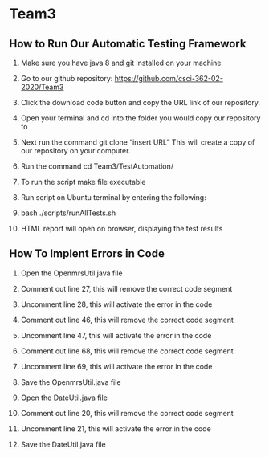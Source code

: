 # Team3

## How to Run Our Automatic Testing Framework
1. Make sure you have java 8 and git installed on your machine 

1. Go to our github repository: https://github.com/csci-362-02-2020/Team3

1. Click the download code button and copy the URL link of our repository.

1. Open your terminal and cd into the folder you would  copy our repository to

1. Next run the command git clone “insert URL” This will create a copy of our repository on your computer.

1. Run the command cd Team3/TestAutomation/

1. To run the script make file executable

1. Run script on Ubuntu terminal by entering the following:

1. bash ./scripts/runAllTests.sh

1. HTML report will open on browser, displaying the test results

## How To Implent Errors in Code
1. Open the OpenmrsUtil.java file
1. Comment out line 27, this will remove the correct code segment

1. Uncomment line 28, this will activate the error in the code

1. Comment out line 46, this will remove the correct code segment

1. Uncomment line 47, this will activate the error in the code

1. Comment out line 68, this will remove the correct code segment

1. Uncomment line 69, this will activate the error in the code

1. Save the OpenmrsUtil.java file

1. Open the DateUtil.java file

1. Comment out line 20, this will remove the correct code segment

1. Uncomment line 21, this will activate the error in the code

1. Save the DateUtil.java file
